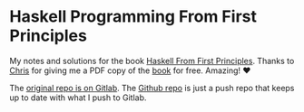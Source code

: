 # Haskell Programming From First Principles

My notes and solutions for the book [Haskell From First Principles](https://haskellbook.com/).
Thanks to [Chris](https://bitemyapp.com/) for giving me a PDF copy of the [book](https://haskellbook.com/) for free.
Amazing! ❤️

The [original repo is on Gitlab](https://gitlab.com/programming-studies/haskell-from-first-principles).
The [Github repo](https://github.com/FernandoBasso/Haskell-From-First-Principles) is just a push repo that keeps up to date with what I push to Gitlab.

